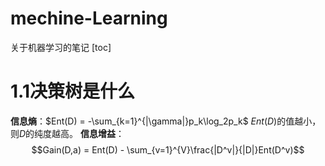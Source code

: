 # mechine-Learning
关于机器学习的笔记 
[toc]
# 1.1决策树是什么
**信息熵**：$Ent(D) = -\sum_{k=1}^{|\gamma|}p_k\log_2p_k$
$Ent(D)$的值越小，则$D$的纯度越高。
**信息增益**：
$$Gain(D,a) = Ent(D) - \sum_{v=1}^{V}\frac{|D^v|}{|D|}Ent(D^v)$$
